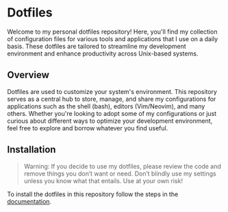 # Dotfiles

Welcome to my personal dotfiles repository! Here, you'll find my collection of
configuration files for various tools and applications that I use on a daily
basis. These dotfiles are tailored to streamline my development environment and
enhance productivity across Unix-based systems.

## Overview

Dotfiles are used to customize your system's environment. This repository
serves as a central hub to store, manage, and share my configurations for
applications such as the shell (bash), editors (Vim/Neovim), and many others.
Whether you're looking to adopt some of my configurations or just curious about
different ways to optimize your development environment, feel free to explore
and borrow whatever you find useful.

## Installation

> Warning: If you decide to use my dotfiles, please review the code and remove
> things you don’t want or need. Don’t blindly use my settings unless you know
> what that entails. Use at your own risk!

To install the dotfiles in this repository follow the steps in the
[documentation](https://dpoulopoulos.github.io/dotfiles/).
